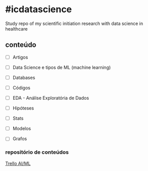 # #icdatascience
Study repo of my scientific initiation research with data science in healthcare

## conteúdo
- [ ] Artigos 
- [ ] Data Science e tipos de ML (machine learning)
- [ ] Databases 
- [ ] Códigos
- [ ] EDA - Análise Exploratória de Dados
- [ ] Hipóteses
- [ ] Stats
- [ ] Modelos
- [ ] Grafos


### repositório de conteúdos
[Trello AI/ML](https://trello.com/b/GWUMrieb)



